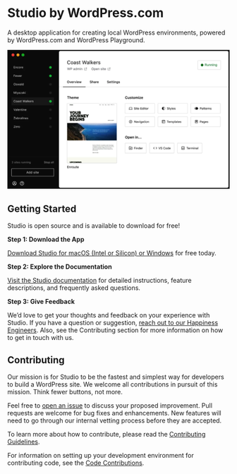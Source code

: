 # Studio by WordPress.com

A desktop application for creating local WordPress environments, powered by WordPress.com and WordPress Playground.

![](https://raw.githubusercontent.com/Automattic/studio/trunk/demo.png)

## Getting Started

Studio is open source and is available to download for free!

**Step 1: Download the App**

[Download Studio for macOS (Intel or Silicon) or Windows](https://developer.wordpress.com/studio/) for free today.

**Step 2: Explore the Documentation**

[Visit the Studio documentation](https://developer.wordpress.com/docs/developer-tools/studio/) for detailed instructions, feature descriptions, and frequently asked questions.

**Step 3: Give Feedback**

We’d love to get your thoughts and feedback on your experience with Studio. If you have a question or suggestion, [reach out to our Happiness Engineers](https://developer.wordpress.com/contact/). Also, see the Contributing section for more information on how to get in touch with us.

## Contributing

Our mission is for Studio to be the fastest and simplest way for developers to build a WordPress site. We welcome all contributions in pursuit of this mission. Think fewer buttons, not more.

Feel free to [open an issue](https://github.com/Automattic/studio/issues/new/choose) to discuss your proposed improvement. Pull requests are welcome for bug fixes and enhancements. New features will need to go through our internal vetting process before they are accepted.

To learn more about how to contribute, please read the [Contributing Guidelines](./CONTRIBUTING.md).

For information on setting up your development environment for contributing code, see the [Code Contributions](./docs/code-contributions.md).
